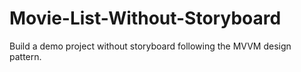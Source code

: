 # Movie-List-Without-Storyboard
 Build a demo project without storyboard following the MVVM design pattern.
